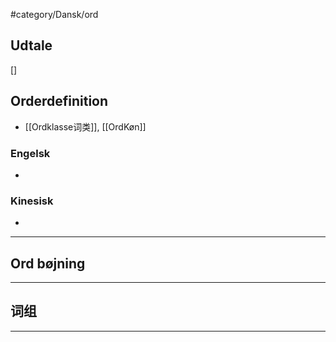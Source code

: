 #category/Dansk/ord 


## Udtale
[]  


## Orderdefinition
- [[Ordklasse词类]], [[OrdKøn]]

### Engelsk
- 

### Kinesisk
- 

---

## Ord bøjning


---

## 词组  


---

